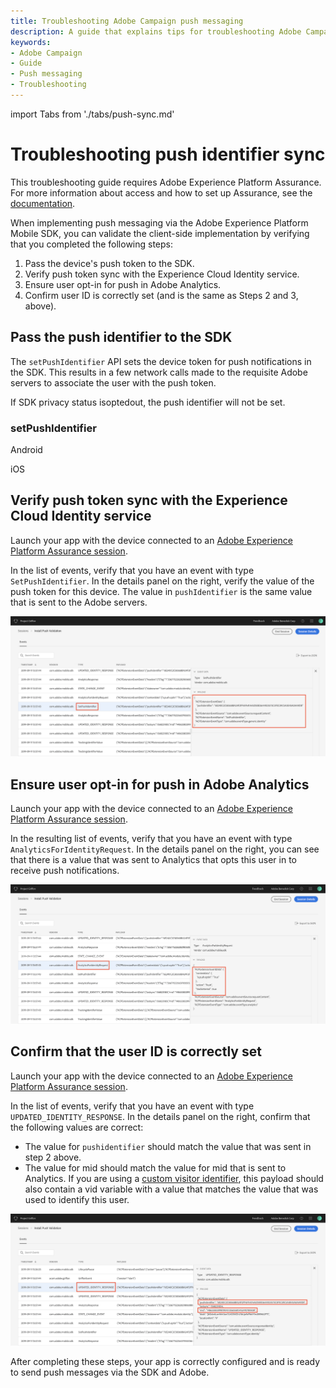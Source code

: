 ```yaml
---
title: Troubleshooting Adobe Campaign push messaging
description: A guide that explains tips for troubleshooting Adobe Campaign push messaging.
keywords:
- Adobe Campaign
- Guide
- Push messaging
- Troubleshooting
---
```


import Tabs from './tabs/push-sync.md'

# Troubleshooting push identifier sync

<InlineAlert variant="info" slots="text"/>

This troubleshooting guide requires Adobe Experience Platform Assurance. For more information about access and how to set up Assurance, see the [documentation](https://experienceleague.adobe.com/docs/experience-platform/assurance/home.html).

When implementing push messaging via the Adobe Experience Platform Mobile SDK, you can validate the client-side implementation by verifying that you completed the following steps:

1. Pass the device's push token to the SDK.
2. Verify push token sync with the Experience Cloud Identity service.
3. Ensure user opt-in for push in Adobe Analytics.
4. Confirm user ID is correctly set (and is the same as Steps 2 and 3, above).

## Pass the push identifier to the SDK

The `setPushIdentifier` API sets the device token for push notifications in the SDK. This results in a few network calls made to the requisite Adobe servers to associate the user with the push token.

<InlineAlert variant="info" slots="text"/>

If SDK privacy status isoptedout, the push identifier will not be set.

### setPushIdentifier

<TabsBlock orientation="horizontal" slots="heading, content" repeat="2"/>

Android

<Tabs query="platform=android&task=set-push"/>

iOS

<Tabs query="platform=ios&task=set-push"/>

<!--- React Native

<Tabs query="platform=react-native&task=set-push"/> --->

## Verify push token sync with the Experience Cloud Identity service

Launch your app with the device connected to an [Adobe Experience Platform Assurance session](https://experienceleague.adobe.com/docs/experience-platform/assurance/home.html).

In the list of events, verify that you have an event with type `SetPushIdentifier`. In the details panel on the right, verify the value of the push token for this device. The value in `pushIdentifier` is the same value that is sent to the Adobe servers.

![Verify push identifier received by the SDK](./assets/push-sync/set-push-token-to-identity.png)

## Ensure user opt-in for push in Adobe Analytics

Launch your app with the device connected to an [Adobe Experience Platform Assurance session](https://experienceleague.adobe.com/docs/experience-platform/assurance/home.html).

In the resulting list of events, verify that you have an event with type `AnalyticsForIdentityRequest`. In the details panel on the right, you can see that there is a value that was sent to Analytics that opts this user in to receive push notifications.

![Verify push preferences are opted in](./assets/push-sync/push-analytics-optin.png)

## Confirm that the user ID is correctly set

Launch your app with the device connected to an [Adobe Experience Platform Assurance session](https://experienceleague.adobe.com/docs/experience-platform/assurance/home.html).

In the list of events, verify that you have an event with type `UPDATED_IDENTITY_RESPONSE`. In the details panel on the right, confirm that the following values are correct:

* The value for `pushidentifier` should match the value that was sent in step 2 above.
* The value for mid should match the value for mid that is sent to Analytics. If you are using a [custom visitor identifier](../adobe-analytics/api-reference.md#setidentifier), this payload should also contain a vid variable with a value that matches the value that was used to identify this user.

![Verify push identifier synced](./assets/push-sync/push-identities.png)

After completing these steps, your app is correctly configured and is ready to send push messages via the SDK and Adobe.
